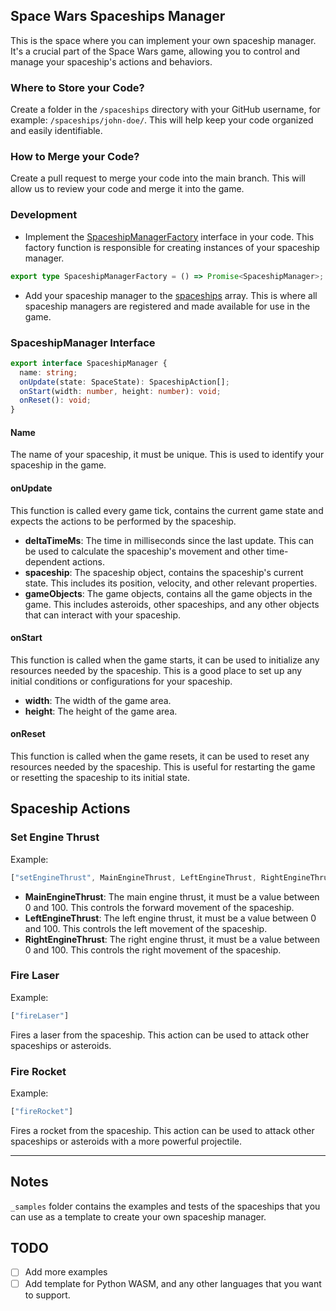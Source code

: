 ## Space Wars Spaceships Manager
This is the space where you can implement your own spaceship manager. It's a crucial part of the Space Wars game, allowing you to control and manage your spaceship's actions and behaviors.

### Where to Store your Code?
Create a folder in the `/spaceships` directory with your GitHub username, for example: `/spaceships/john-doe/`. This will help keep your code organized and easily identifiable.

### How to Merge your Code?
Create a pull request to merge your code into the main branch. This will allow us to review your code and merge it into the game. 

### Development
- Implement the [SpaceshipManagerFactory](./spaceshipManager.ts) interface in your code. This factory function is responsible for creating instances of your spaceship manager.

```ts
export type SpaceshipManagerFactory = () => Promise<SpaceshipManager>;
```

- Add your spaceship manager to the [spaceships](./index.ts) array. This is where all spaceship managers are registered and made available for use in the game.

### SpaceshipManager Interface
```ts
export interface SpaceshipManager {
  name: string;
  onUpdate(state: SpaceState): SpaceshipAction[];
  onStart(width: number, height: number): void;
  onReset(): void;
}
```

#### Name
The name of your spaceship, it must be unique. This is used to identify your spaceship in the game.

#### onUpdate
This function is called every game tick, contains the current game state and expects the actions to be performed by the spaceship.

- **deltaTimeMs**: The time in milliseconds since the last update. This can be used to calculate the spaceship's movement and other time-dependent actions.
- **spaceship**: The spaceship object, contains the spaceship's current state. This includes its position, velocity, and other relevant properties.
- **gameObjects**: The game objects, contains all the game objects in the game. This includes asteroids, other spaceships, and any other objects that can interact with your spaceship.

#### onStart
This function is called when the game starts, it can be used to initialize any resources needed by the spaceship. This is a good place to set up any initial conditions or configurations for your spaceship. 

- **width**: The width of the game area.
- **height**: The height of the game area.

#### onReset
This function is called when the game resets, it can be used to reset any resources needed by the spaceship. This is useful for restarting the game or resetting the spaceship to its initial state.

## Spaceship Actions
### Set Engine Thrust
Example: 
```ts
["setEngineThrust", MainEngineThrust, LeftEngineThrust, RightEngineThrust]
```

- **MainEngineThrust**: The main engine thrust, it must be a value between 0 and 100. This controls the forward movement of the spaceship.
- **LeftEngineThrust**: The left engine thrust, it must be a value between 0 and 100. This controls the left movement of the spaceship.
- **RightEngineThrust**: The right engine thrust, it must be a value between 0 and 100. This controls the right movement of the spaceship.


### Fire Laser
Example:
```ts
["fireLaser"]
```

Fires a laser from the spaceship. This action can be used to attack other spaceships or asteroids.

### Fire Rocket
Example:
```ts
["fireRocket"]
```

Fires a rocket from the spaceship. This action can be used to attack other spaceships or asteroids with a more powerful projectile.

---

## Notes
`_samples` folder contains the examples and tests of the spaceships that you can use as a template to create your own spaceship manager.

## TODO
- [ ] Add more examples
- [ ] Add template for Python WASM, and any other languages that you want to support.

